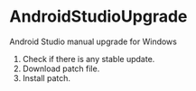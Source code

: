 # AndroidStudioUpgrade
Android Studio manual upgrade for Windows

1. Check if there is any stable update.
2. Download patch file.
3. Install patch.
